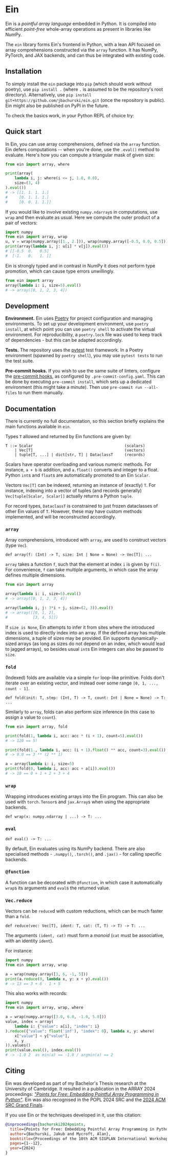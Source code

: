 # Ein

Ein is a _pointful array language_ embedded in Python. It is compiled into efficient _point-free_ whole-array operations as present in libraries like NumPy.

The `ein` library forms Ein's frontend in Python, with a lean API focused on array comprehensions constructed via the `array` function. It has NumPy, PyTorch, and JAX backends, and can thus be integrated with existing code.

## Installation

To simply install the `ein` package into `pip` (which should work without poetry), use `pip install .` (where `.` is assumed to be the repository's root directory).
Alternatively, use `pip install git+https://github.com/jbachurski/ein.git` (once the repository is public).
Ein might also be published on PyPI in the future.

To check the basics work, in your Python REPL of choice try:

## Quick start

In Ein, you can use array comprehensions, defined via the `array` function. Ein defers computations -- when you're done, use the `.eval()` method to evaluate. Here's how you can compute a triangular mask of given size:
```py
from ein import array, where

print(array(
    lambda i, j: where(i <= j, 1.0, 0.0),
    size=(3, 4)
).eval())
# -> [[1. 1. 1. 1.]
#     [0. 1. 1. 1.]
#     [0. 0. 1. 1.]]
```

If you would like to involve existing `numpy.ndarray`s in computations, use `wrap` and then evaluate as usual. Here we compute the outer product of a pair of vectors:

```py
import numpy
from ein import array, wrap
u, v = wrap(numpy.array([1., 2.])), wrap(numpy.array([-0.5, 0.0, 0.5]))
print(array(lambda i, j: u[i] * v[j]).eval())
# [[-0.5  0.   0.5]
#  [-1.   0.   1. ]]
```

Ein is strongly typed and in contrast in NumPy it does not perform type promotion, which can cause type errors unwillingly.

```py
from ein import array
array(lambda i: i, size=5).eval()
# -> array([0, 1, 2, 3, 4])
```

## Development

**Environment.** Ein uses [Poetry](https://python-poetry.org) for project configuration and managing environments. To set up your development environment, use `poetry install`, at which point you can use `poetry shell` to activate the virtual environment. For reproducibility, a `poetry.lock` file was used to keep track of dependencies - but this can be adapted accordingly.

**Tests.** The repository uses the [pytest](https://pytest.org) test framework. In a Poetry environment (spawned by `poetry shell`), you may use `pytest tests` to run the test suite.

**Pre-commit hooks.** If you wish to use the same suite of linters, configure the [pre-commit hooks](https://pre-commit.com), as configured by `.pre-commit-config.yaml`. This can be done by executing `pre-commit install`, which sets up a dedicated environment (this might take a minute). Then use `pre-commit run --all-files` to run them manually.

## Documentation

There is currently no full documentation, so this section briefly explains the main functions available in `ein`.

Types `T` allowed and returned by Ein functions are given by:

```
T ::= Scalar                                        (scalars)
    | Vec[T]                                        (vectors)
    | tuple[T, ...] | dict[str, T] | DataclassT     (records)
```
Scalars have operator overloading and various numeric methods. For instance, `a + b` is addition, and `a.float()` converts and integer to a float. Python `int`s and `float`s are automatically promoted to an Ein `Scalar`.

Vectors `Vec[T]` can be indexed, returning an instance of (exactly) `T`. For instance, indexing into a vector of tuples (and records generally) `Vec[tuple[Scalar, Scalar]]` actually returns a Python `tuple`.

For record types, `DataclassT` is constrained to just frozen dataclasses of other Ein values of `T`. However, these may have custom methods implemented, and will be reconstructed accordingly.

### `array`

Array comprehensions, introduced with `array`, are used to construct vectors (type `Vec`).

```
def array(f: (Int) -> T, size: Int | None = None) -> Vec[T]: ...
```

`array` takes a function `f`, such that the element at index `i` is given by `f(i)`. For convenience, `f` can take multiple arguments, in which case the array defines multiple dimensions.

```py
from ein import array

array(lambda i: i, size=5).eval()
# -> array([0, 1, 2, 3, 4])

array(lambda i, j: 3*i + j, size=(2, 3)).eval()
# -> array([[0, 1, 2],
#           [3, 4, 5]])
```

If `size is None`, Ein attempts to infer it from sites where the introduced index is used to directly index into an array. If the defined array has multiple dimensions, a tuple of sizes may be provided. Ein supports dynamically-sized arrays (as long as sizes do not depend on an index, which would lead to jagged arrays), so besides usual `int`s Ein integers can also be passed to `size`.

### `fold`

(Indexed) folds are available via a simple `for` loop-like primitive. Folds don't iterate over an existing vector, and instead over some range `[0, 1, ..., count - 1]`.

```
def fold(init: T, step: (Int, T) -> T, count: Int | None = None) -> T: ...
```

Similarly to `array`, folds can also perform size inference (in this case to assign a value to `count`).

```py
from ein import array, fold

print(fold(1, lambda i, acc: acc * (i + 1), count=5).eval())
# -> 120 == 5!

print(fold(1., lambda i, acc: (i + 1).float() ** acc, count=3).eval())
# -> 9.0 == 3 ** (2 ** 1)

a = array(lambda i: i, size=5)
print(fold(0, lambda i, acc: acc + a[i]).eval())
# -> 10 == 0 + 1 + 2 + 3 + 4
```

### `wrap`

Wrapping introduces existing arrays into the Ein program. This can also be used with `torch.Tensor`s and `jax.Array`s when using the appropriate backends.

```
def wrap(x: numpy.ndarray | ...) -> T: ...
```

### `eval`

```
def eval() -> T: ...
```

By default, Ein evaluates using its NumPy backend. There are also specialised methods - `.numpy()`, `.torch()`, and `.jax()` - for calling specific backends.

### `@function`

A function can be decorated with `@function`, in which case it automatically `wrap`s its arguments and `eval`s the returned value.

### `Vec.reduce`


Vectors can be `reduce`d with custom reductions, which can be much faster than a `fold`.

```
def reduce(vec: Vec[T], ident: T, cat: (T, T) -> T) -> T: ...
```

The arguments `(ident, cat)` must form a _monoid_ (`cat` must be associative, with an identity `ident`).

For instance:

```py
import numpy
from ein import array, wrap

a = wrap(numpy.array([3, 6, -1, 5]))
print(a.reduce(0, lambda x, y: x + y).eval())
# -> 13 == 3 + 6 - 1 + 5
```

This also works with records:

```py
import numpy
from ein import array, wrap, where

a = wrap(numpy.array([3.0, 6.0, -1.0, 5.0]))
value, index = array(
    lambda i: {"value": a[i], "index": i}
).reduce({"value": float('inf'), "index": 0}, lambda x, y: where(
    x["value"] < y["value"],
    x, y
)).values()
print(value.eval(), index.eval())
# -> -1.0 2  as min(a) == -1.0 / argmin(a) == 2
```

## Citing

Ein was developed as part of my Bachelor's Thesis research at the University of Cambridge. It resulted in a publication in the ARRAY 2024 proceedings: [_"Points for Free: Embedding Pointful Array Programming in Python"_](https://dl.acm.org/doi/abs/10.1145/3652586.3663312). Ein was also recognised in the POPL 2024 SRC and the [2024 ACM SRC Grand Finals](https://src.acm.org/grand-finalists/2024).

If you use Ein or the techniques developed in it, use this citation:

```bib
@inproceedings{bachurski2024points,
  title={Points for Free: Embedding Pointful Array Programming in Python},
  author={Bachurski, Jakub and Mycroft, Alan},
  booktitle={Proceedings of the 10th ACM SIGPLAN International Workshop on Libraries, Languages and Compilers for Array Programming},
  pages={1--12},
  year={2024}
}
```

